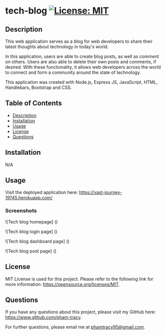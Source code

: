 # tech-blog [![License: MIT](https://img.shields.io/badge/License-MIT-yellow.svg)](https://opensource.org/licenses/MIT)

## Description

This web application serves as a blog for web developers to share their latest thoughts about technology in today's world.

In this application, users are able to create blog posts, as well as comment on others. Users are also able to delete their own posts and comments, if desired. With these functionality, it allows web developers across the world to connect and form a community around the state of technology.

This application was created with Node.js, Express JS, JavaScript, HTML, Handlebars, Bootstrap and CSS.

## Table of Contents

- [Description](#description)
- [Installation](#installation)
- [Usage](#usage)
- [License](#license)
- [Questions](#questions)

## Installation

N/A

## Usage

Visit the deployed application here: https://vast-journey-19745.herokuapp.com/

### Screenshots

![Tech blog homepage] ()

![Tech blog login page] ()

![Tech blog dashboard page] ()

![Tech blog post page] ()

## License

MIT License is used for this project. Please refer to the following link for more information: https://opensource.org/licenses/MIT.

## Questions

If you have any questions about this project, please visit my GitHub here: https://www.github.com/pham-tracy.

For further questions, please email me at phamtracy95@gmail.com.
